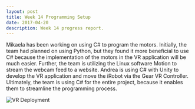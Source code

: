 ```yaml
---
layout: post
title: Week 14 Programming Setup
date: 2017-04-20
description: Week 14 progress report.
---
```

Mikaela has been working on using C# to program the motors. Initially, the team had planned on using Python, but they found it more beneficial to use C# because the implementation of the motors in the VR application will be much easier. Further, the team is utilizing the Linux software Motion to stream the webcam feed to a website. Andrea is using C# with Unity to develop the VR application and move the iRobot via the Gear VR Controller. Ultimately, the team is using C# for the entire project, because it enables them to streamline the programming process.

![VR Deployment]({{site.baseurl}}/assets/img/VR_Deployment.jpg)
